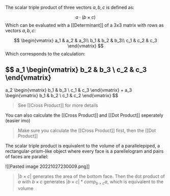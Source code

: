 The scalar triple product of three vectors $a, b, c$ is defined as:

$$a \cdot (b \times c)$$
Which can be evaluated with a [[Determinant]] of a 3x3 matrix with rows as vectors $a, b, c$:

$$
\begin{vmatrix}
a_1 & a_2 & a_3\\
b_1 & b_2 & b_3\\
c_1 & c_2 & c_3
\end{vmatrix}
$$
Which corresponds to the calculation:

$$
a_1 
\begin{vmatrix}
b_2 & b_3 \\ c_2 & c_3
\end{vmatrix} 
-
a_2
\begin{vmatrix}
b_1 & b_3 \\ c_1 & c_3
\end{vmatrix}
+
a_3
\begin{vmatrix}
b_1 & b_2 \\ c_1 & c_2
\end{vmatrix}
$$
> See [[Cross Product]] for more details

You can also calculate the [[Cross Product]] and [[Dot Product]] seperately (easier imo)

> Make sure you calculate the [[Cross Product]] first, then the [[Dot Product]]

The scalar triple product is equivalent to the volume of a parallelepiped, a rectangular-prism-like object where every face is a parellelogram and pairs of faces are parallel:

![[Pasted image 20221027230009.png]]

> $|b \times c|$ generates the area of the bottom face. Then the dot product of $a$ with $b \times c$ generates $|b \times c| * comp_{b \times c} a$, which is equivalent to the volume


